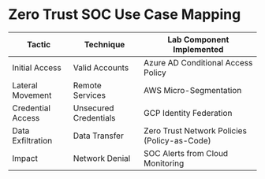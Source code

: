 # Zero Trust SOC Use Case Mapping

| Tactic            | Technique              | Lab Component Implemented                  |
|--------------------|------------------------|--------------------------------------------|
| Initial Access     | Valid Accounts        | Azure AD Conditional Access Policy         |
| Lateral Movement   | Remote Services       | AWS Micro-Segmentation                     |
| Credential Access  | Unsecured Credentials | GCP Identity Federation                    |
| Data Exfiltration  | Data Transfer         | Zero Trust Network Policies (Policy-as-Code) |
| Impact             | Network Denial        | SOC Alerts from Cloud Monitoring           |
